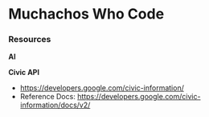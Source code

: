# Muchachos Who Code

### Resources
__AI__

[comment]: <> (- Tesseract OCR: https://github.com/tesseract-ocr/tesseract)
[comment]: <> (- Tesseract iOS Wrapper: https://github.com/gali8/Tesseract-OCR-iOS)
[comment]: <> (- Tesseract Tutorial: https://www.raywenderlich.com/93276/implementing-tesseract-ocr-ios)

__Civic API__
- https://developers.google.com/civic-information/ 
- Reference Docs: https://developers.google.com/civic-information/docs/v2/
